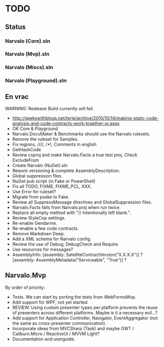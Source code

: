 TODO
====

Status
------

### Narvalo (Core).sln

### Narvalo (Mvp).sln

### Narvalo (Miscs).sln

### Narvalo (Playground).sln

En vrac
-------

WARNING: Realease Build currently will fail.

- http://geekswithblogs.net/terje/archive/2010/10/14/making-static-code-analysis-and-code-contracts-work-together-or.aspx
- OK Core & Playground
- Narvalo.DocuMaker & Benchmarks should use the Narvalo rulesets.
- Remove the ruleset for Samples.
- Fix regions, ////, /*!, Comments in english
- GetHashCode
- Review csproj and make Narvalo.Facts a true test proj. Check ExcludeFrom
- Create Narvalo (NuGet).sln
- Rework versioning & complete AssemblyDescription.
- Global suppression files.
- NuGet pub script (in Fake or PowerShell)
- Fix all TODO, FIXME, FIXME_PCL, XXX.
- Use Error for ruleset?
- Migrate from psake to Fake.
- Review all SuppressMessage directives and GlobalSuppression files.
- Narvalo.Facts fails from Narvalo.proj when run twice.
- Replace all empty method with "// Intentionally left blank.".
- Review StyleCop settings.
- Re-enable Gendarme.
- Re-enable a few code contracts.
- Remove Markdown Deep.
- Add a XML schema for Narvalo config.
- Review the use of Debug, DebugCheck and Require.
- Use resources for messages?
- AssemblyInfo:
  [assembly: SatelliteContractVersion("X.X.X.X")] ?
  [assembly: AssemblyMetadata("Serviceable", "True")] ?


Narvalo.Mvp
-----------

By order of priority:
- Tests. We can start by porting the tests from WebFormsMvp.
- Add support for WPF, not yet started.
- REVIEW: Using custom presenter types per platform prevents the reuse
  of presenters across different platforms. Maybe is it a necessary evil...?
- Add support for Application Controller, Navigator, EventAggregator
  (not the same as cross-presenter communication).
- Incorporate ideas from MVCSharp (Task) and maybe GWT / Caliburn.Micro
  / ReactiveUI / MVVM Light?
- Documentation and userguide.
